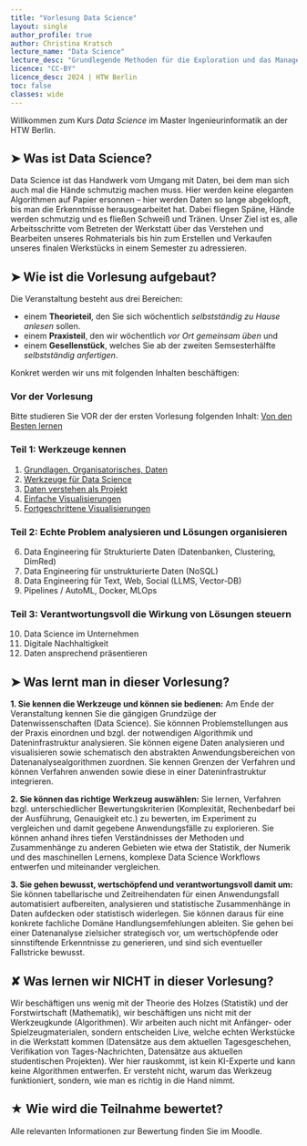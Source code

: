 ```yaml
---
title: "Vorlesung Data Science"
layout: single
author_profile: true
author: Christina Kratsch
lecture_name: "Data Science"
lecture_desc: "Grundlegende Methoden für die Exploration und das Management von Daten."
licence: "CC-BY"
licence_desc: 2024 | HTW Berlin 
toc: false
classes: wide
---
```


Willkommen zum Kurs <em>Data Science</em> im Master Ingenieurinformatik an der HTW Berlin.

## ➤ Was ist Data Science?

Data Science ist das Handwerk vom Umgang mit Daten, bei dem man sich auch mal die Hände schmutzig machen muss. Hier werden keine eleganten Algorithmen auf Papier ersonnen – hier werden Daten so lange abgeklopft, bis man die Erkenntnisse herausgearbeitet hat. Dabei fliegen Späne, Hände werden schmutzig und es fließen Schweiß und Tränen. Unser Ziel ist es, alle Arbeitsschritte vom Betreten der Werkstatt über das Verstehen und Bearbeiten unseres Rohmaterials bis hin zum Erstellen und Verkaufen unseres finalen Werkstücks in einem Semester zu adressieren. 

## ➤ Wie ist die Vorlesung aufgebaut?

Die Veranstaltung besteht aus drei Bereichen:

* einem **Theorieteil**, den Sie sich wöchentlich *selbstständig zu Hause anlesen* sollen.
* einem **Praxisteil**, den wir  wöchentlich *vor Ort gemeinsam üben* und
* einem **Gesellenstück**, welches Sie ab der zweiten Semsesterhälfte *selbstständig anfertigen*.

Konkret werden wir uns mit folgenden Inhalten beschäftigen:

### Vor der Vorlesung

Bitte studieren Sie VOR der der ersten Vorlesung folgenden Inhalt:
[Von den Besten lernen](modules/ex-bahn-ds/index.md)

### Teil 1: Werkzeuge kennen

1. [Grundlagen, Organisatorisches, Daten](lectures/01/01.md)
2. [Werkzeuge für Data Science](lectures/02/02.md)
3. [Daten  verstehen als Projekt](lectures/03/03.md)
4. [Einfache Visualisierungen](lectures/04/04.md)
5. [Fortgeschrittene Visualisierungen](lectures/05/05.md)

### Teil 2: Echte Problem analysieren und Lösungen organisieren

6. Data Engineering für Strukturierte Daten (Datenbanken, Clustering, DimRed)	
7. Data Engineering für unstrukturierte Daten (NoSQL)		
8. Data Engineering für Text, Web, Social (LLMS, Vector-DB)		
9. Pipelines / AutoML, Docker, MLOps		

### Teil 3: Verantwortungsvoll die Wirkung von Lösungen steuern
10. Data Science im Unternehmen		
11.	Digitale Nachhaltigkeit	
12. Daten ansprechend präsentieren

## ➤ Was lernt man in dieser Vorlesung?

**1. Sie kennen die Werkzeuge und können sie bedienen:** Am Ende der Veranstaltung kennen Sie die gängigen Grundzüge der Datenwissenschaften (Data Science). Sie könnnen Problemstellungen aus der Praxis einordnen und bzgl. der notwendigen Algorithmik und Dateninfrastruktur analysieren. Sie können eigene Daten analysieren und visualisieren sowie schematisch den abstrakten Anwendungsbereichen von Datenanalysealgorithmen zuordnen. Sie kennen Grenzen der Verfahren und können Verfahren anwenden sowie diese in einer Dateninfrastruktur integrieren.

**2. Sie können das richtige Werkzeug auswählen:** Sie lernen,  Verfahren bzgl. unterschiedlicher Bewertungskriterien (Komplexität, Rechenbedarf bei der Ausführung, Genauigkeit etc.) zu bewerten, im Experiment zu vergleichen und damit gegebene Anwendungsfälle zu explorieren. Sie können anhand ihres tiefen Verständnisses der Methoden und Zusammenhänge zu anderen Gebieten wie etwa der Statistik, der Numerik und des maschinellen Lernens, komplexe Data Science 
Workflows entwerfen und miteinander vergleichen. 

**3. Sie gehen bewusst, wertschöpfend und verantwortungsvoll damit um:** Sie können tabellarische und Zeitreihendaten für einen Anwendungsfall automatisiert aufbereiten, analysieren und statistische Zusammenhänge in Daten aufdecken oder statistisch widerlegen. Sie können daraus für eine konkrete fachliche Domäne Handlungsemfehlungen ableiten. Sie gehen bei einer Datenanalyse zielsicher strategisch vor, um wertschöpfende oder sinnstiftende Erkenntnisse zu generieren, und sind sich eventueller Fallstricke bewusst.

## ✘ Was lernen wir NICHT in dieser Vorlesung?

Wir beschäftigen uns wenig mit der Theorie des Holzes (Statistik) und der Forstwirtschaft (Mathematik), wir beschäftigen uns nicht mit der Werkzeugkunde (Algorithmen). Wir arbeiten auch nicht mit Anfänger- oder Spielzeugmaterialen, sondern entscheiden Live, welche echten Werkstücke in die Werkstatt kommen (Datensätze aus dem aktuellen Tagesgeschehen, Verifikation von Tages-Nachrichten, Datensätze aus aktuellen studentischen Projekten). Wer hier rauskommt, ist kein KI-Experte und kann keine Algorithmen entwerfen. Er versteht nicht, warum das Werkzeug funktioniert, sondern, wie man es richtig in die Hand nimmt.


## ★ Wie wird die Teilnahme bewertet?

Alle relevanten Informationen zur Bewertung finden Sie im Moodle.